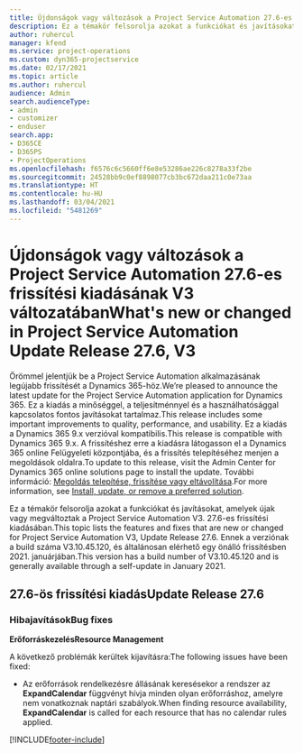 ```yaml
---
title: Újdonságok vagy változások a Project Service Automation 27.6-es gyorsjavításának V3 változatában
description: Ez a témakör felsorolja azokat a funkciókat és javításokat, amelyek elérhetőek a Project Service Automation 27.6-es gyorsjavításának V3 változatában.
author: ruhercul
manager: kfend
ms.service: project-operations
ms.custom: dyn365-projectservice
ms.date: 02/17/2021
ms.topic: article
ms.author: ruhercul
audience: Admin
search.audienceType:
- admin
- customizer
- enduser
search.app:
- D365CE
- D365PS
- ProjectOperations
ms.openlocfilehash: f6576c6c5660ff6e8e53286ae226c8278a33f2be
ms.sourcegitcommit: 24528bb9c0ef8898077cb3bc672daa211c0e73aa
ms.translationtype: HT
ms.contentlocale: hu-HU
ms.lasthandoff: 03/04/2021
ms.locfileid: "5481269"
---
```

# <a name="whats-new-or-changed-in-project-service-automation-update-release-276-v3"></a><span data-ttu-id="7b476-103">Újdonságok vagy változások a Project Service Automation 27.6-es frissítési kiadásának V3 változatában</span><span class="sxs-lookup"><span data-stu-id="7b476-103">What's new or changed in Project Service Automation Update Release 27.6, V3</span></span>

<span data-ttu-id="7b476-104">Örömmel jelentjük be a Project Service Automation alkalmazásának legújabb frissítését a Dynamics 365-höz.</span><span class="sxs-lookup"><span data-stu-id="7b476-104">We’re pleased to announce the latest update for the Project Service Automation application for Dynamics 365.</span></span> <span data-ttu-id="7b476-105">Ez a kiadás a minőséggel, a teljesítménnyel és a használhatósággal kapcsolatos fontos javításokat tartalmaz.</span><span class="sxs-lookup"><span data-stu-id="7b476-105">This release includes some important improvements to quality, performance, and usability.</span></span> <span data-ttu-id="7b476-106">Ez a kiadás a Dynamics 365 9.x verzióval kompatibilis.</span><span class="sxs-lookup"><span data-stu-id="7b476-106">This release is compatible with Dynamics 365 9.x.</span></span> <span data-ttu-id="7b476-107">A frissítéshez erre a kiadásra látogasson el a Dynamics 365 online Felügyeleti központjába, és a frissítés telepítéséhez menjen a megoldások oldalra.</span><span class="sxs-lookup"><span data-stu-id="7b476-107">To update to this release, visit the Admin Center for Dynamics 365 online solutions page to install the update.</span></span> <span data-ttu-id="7b476-108">További információ: [Megoldás telepítése, frissítése vagy eltávolítása](https://docs.microsoft.com/power-platform/admin/install-remove-preferred-solution).</span><span class="sxs-lookup"><span data-stu-id="7b476-108">For more information, see [Install, update, or remove a preferred solution](https://docs.microsoft.com/power-platform/admin/install-remove-preferred-solution).</span></span>

<span data-ttu-id="7b476-109">Ez a témakör felsorolja azokat a funkciókat és javításokat, amelyek újak vagy megváltoztak a Project Service Automation V3. 27.6-es frissítési kiadásában.</span><span class="sxs-lookup"><span data-stu-id="7b476-109">This topic lists the features and fixes that are new or changed for Project Service Automation V3, Update Release 27.6.</span></span> <span data-ttu-id="7b476-110">Ennek a verziónak a build száma V3.10.45.120, és általánosan elérhető egy önálló frissítésben 2021. januárjában.</span><span class="sxs-lookup"><span data-stu-id="7b476-110">This version has a build number of V3.10.45.120 and is generally available through a self-update in January 2021.</span></span>

## <a name="update-release-276"></a><span data-ttu-id="7b476-111">27.6-ös frissítési kiadás</span><span class="sxs-lookup"><span data-stu-id="7b476-111">Update Release 27.6</span></span>

### <a name="bug-fixes"></a><span data-ttu-id="7b476-112">Hibajavítások</span><span class="sxs-lookup"><span data-stu-id="7b476-112">Bug fixes</span></span>


<span data-ttu-id="7b476-113">**Erőforráskezelés**</span><span class="sxs-lookup"><span data-stu-id="7b476-113">**Resource Management**</span></span>

<span data-ttu-id="7b476-114">A következő problémák kerültek kijavításra:</span><span class="sxs-lookup"><span data-stu-id="7b476-114">The following issues have been fixed:</span></span>

- <span data-ttu-id="7b476-115">Az erőforrások rendelkezésre állásának keresésekor a rendszer az **ExpandCalendar** függvényt hívja minden olyan erőforráshoz, amelyre nem vonatkoznak naptári szabályok.</span><span class="sxs-lookup"><span data-stu-id="7b476-115">When finding resource availability, **ExpandCalendar** is called for each resource that has no calendar rules applied.</span></span>


[!INCLUDE[footer-include](../includes/footer-banner.md)]

